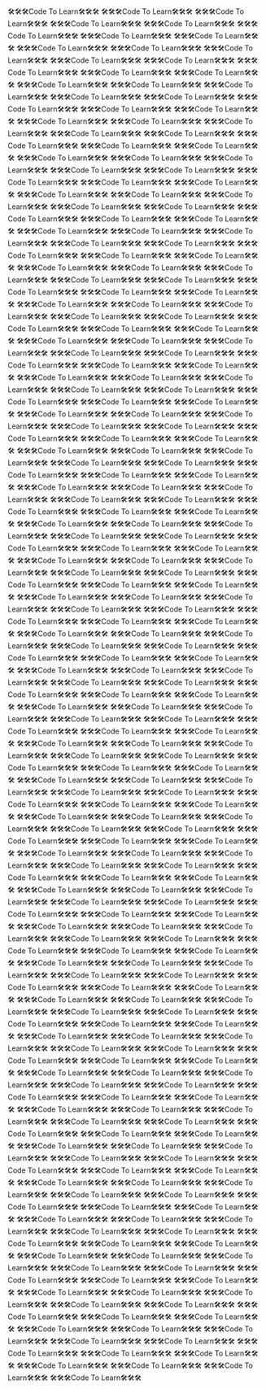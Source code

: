 🛠️🛠️🛠️Code To Learn🛠️🛠️🛠️ 🛠️🛠️🛠️Code To Learn🛠️🛠️🛠️ 🛠️🛠️🛠️Code To Learn🛠️🛠️🛠️ 
🛠️🛠️🛠️Code To Learn🛠️🛠️🛠️ 🛠️🛠️🛠️Code To Learn🛠️🛠️🛠️ 🛠️🛠️🛠️Code To Learn🛠️🛠️🛠️ 
🛠️🛠️🛠️Code To Learn🛠️🛠️🛠️ 🛠️🛠️🛠️Code To Learn🛠️🛠️🛠️ 🛠️🛠️🛠️Code To Learn🛠️🛠️🛠️ 
🛠️🛠️🛠️Code To Learn🛠️🛠️🛠️ 🛠️🛠️🛠️Code To Learn🛠️🛠️🛠️ 🛠️🛠️🛠️Code To Learn🛠️🛠️🛠️ 
🛠️🛠️🛠️Code To Learn🛠️🛠️🛠️ 🛠️🛠️🛠️Code To Learn🛠️🛠️🛠️ 🛠️🛠️🛠️Code To Learn🛠️🛠️🛠️ 
🛠️🛠️🛠️Code To Learn🛠️🛠️🛠️ 🛠️🛠️🛠️Code To Learn🛠️🛠️🛠️ 🛠️🛠️🛠️Code To Learn🛠️🛠️🛠️ 
🛠️🛠️🛠️Code To Learn🛠️🛠️🛠️ 🛠️🛠️🛠️Code To Learn🛠️🛠️🛠️ 🛠️🛠️🛠️Code To Learn🛠️🛠️🛠️ 
🛠️🛠️🛠️Code To Learn🛠️🛠️🛠️ 🛠️🛠️🛠️Code To Learn🛠️🛠️🛠️ 🛠️🛠️🛠️Code To Learn🛠️🛠️🛠️ 
🛠️🛠️🛠️Code To Learn🛠️🛠️🛠️ 🛠️🛠️🛠️Code To Learn🛠️🛠️🛠️ 🛠️🛠️🛠️Code To Learn🛠️🛠️🛠️ 
🛠️🛠️🛠️Code To Learn🛠️🛠️🛠️ 🛠️🛠️🛠️Code To Learn🛠️🛠️🛠️ 🛠️🛠️🛠️Code To Learn🛠️🛠️🛠️ 
🛠️🛠️🛠️Code To Learn🛠️🛠️🛠️ 🛠️🛠️🛠️Code To Learn🛠️🛠️🛠️ 🛠️🛠️🛠️Code To Learn🛠️🛠️🛠️ 
🛠️🛠️🛠️Code To Learn🛠️🛠️🛠️ 🛠️🛠️🛠️Code To Learn🛠️🛠️🛠️ 🛠️🛠️🛠️Code To Learn🛠️🛠️🛠️ 
🛠️🛠️🛠️Code To Learn🛠️🛠️🛠️ 🛠️🛠️🛠️Code To Learn🛠️🛠️🛠️ 🛠️🛠️🛠️Code To Learn🛠️🛠️🛠️ 
🛠️🛠️🛠️Code To Learn🛠️🛠️🛠️ 🛠️🛠️🛠️Code To Learn🛠️🛠️🛠️ 🛠️🛠️🛠️Code To Learn🛠️🛠️🛠️ 
🛠️🛠️🛠️Code To Learn🛠️🛠️🛠️ 🛠️🛠️🛠️Code To Learn🛠️🛠️🛠️ 🛠️🛠️🛠️Code To Learn🛠️🛠️🛠️ 
🛠️🛠️🛠️Code To Learn🛠️🛠️🛠️ 🛠️🛠️🛠️Code To Learn🛠️🛠️🛠️ 🛠️🛠️🛠️Code To Learn🛠️🛠️🛠️ 
🛠️🛠️🛠️Code To Learn🛠️🛠️🛠️ 🛠️🛠️🛠️Code To Learn🛠️🛠️🛠️ 🛠️🛠️🛠️Code To Learn🛠️🛠️🛠️ 
🛠️🛠️🛠️Code To Learn🛠️🛠️🛠️ 🛠️🛠️🛠️Code To Learn🛠️🛠️🛠️ 🛠️🛠️🛠️Code To Learn🛠️🛠️🛠️ 
🛠️🛠️🛠️Code To Learn🛠️🛠️🛠️ 🛠️🛠️🛠️Code To Learn🛠️🛠️🛠️ 🛠️🛠️🛠️Code To Learn🛠️🛠️🛠️ 
🛠️🛠️🛠️Code To Learn🛠️🛠️🛠️ 🛠️🛠️🛠️Code To Learn🛠️🛠️🛠️ 🛠️🛠️🛠️Code To Learn🛠️🛠️🛠️ 
🛠️🛠️🛠️Code To Learn🛠️🛠️🛠️ 🛠️🛠️🛠️Code To Learn🛠️🛠️🛠️ 🛠️🛠️🛠️Code To Learn🛠️🛠️🛠️ 
🛠️🛠️🛠️Code To Learn🛠️🛠️🛠️ 🛠️🛠️🛠️Code To Learn🛠️🛠️🛠️ 🛠️🛠️🛠️Code To Learn🛠️🛠️🛠️ 
🛠️🛠️🛠️Code To Learn🛠️🛠️🛠️ 🛠️🛠️🛠️Code To Learn🛠️🛠️🛠️ 🛠️🛠️🛠️Code To Learn🛠️🛠️🛠️ 
🛠️🛠️🛠️Code To Learn🛠️🛠️🛠️ 🛠️🛠️🛠️Code To Learn🛠️🛠️🛠️ 🛠️🛠️🛠️Code To Learn🛠️🛠️🛠️ 
🛠️🛠️🛠️Code To Learn🛠️🛠️🛠️ 🛠️🛠️🛠️Code To Learn🛠️🛠️🛠️ 🛠️🛠️🛠️Code To Learn🛠️🛠️🛠️ 
🛠️🛠️🛠️Code To Learn🛠️🛠️🛠️ 🛠️🛠️🛠️Code To Learn🛠️🛠️🛠️ 🛠️🛠️🛠️Code To Learn🛠️🛠️🛠️ 
🛠️🛠️🛠️Code To Learn🛠️🛠️🛠️ 🛠️🛠️🛠️Code To Learn🛠️🛠️🛠️ 🛠️🛠️🛠️Code To Learn🛠️🛠️🛠️ 
🛠️🛠️🛠️Code To Learn🛠️🛠️🛠️ 🛠️🛠️🛠️Code To Learn🛠️🛠️🛠️ 🛠️🛠️🛠️Code To Learn🛠️🛠️🛠️ 
🛠️🛠️🛠️Code To Learn🛠️🛠️🛠️ 🛠️🛠️🛠️Code To Learn🛠️🛠️🛠️ 🛠️🛠️🛠️Code To Learn🛠️🛠️🛠️ 
🛠️🛠️🛠️Code To Learn🛠️🛠️🛠️ 🛠️🛠️🛠️Code To Learn🛠️🛠️🛠️ 🛠️🛠️🛠️Code To Learn🛠️🛠️🛠️ 
🛠️🛠️🛠️Code To Learn🛠️🛠️🛠️ 🛠️🛠️🛠️Code To Learn🛠️🛠️🛠️ 🛠️🛠️🛠️Code To Learn🛠️🛠️🛠️ 
🛠️🛠️🛠️Code To Learn🛠️🛠️🛠️ 🛠️🛠️🛠️Code To Learn🛠️🛠️🛠️ 🛠️🛠️🛠️Code To Learn🛠️🛠️🛠️ 
🛠️🛠️🛠️Code To Learn🛠️🛠️🛠️ 🛠️🛠️🛠️Code To Learn🛠️🛠️🛠️ 🛠️🛠️🛠️Code To Learn🛠️🛠️🛠️ 
🛠️🛠️🛠️Code To Learn🛠️🛠️🛠️ 🛠️🛠️🛠️Code To Learn🛠️🛠️🛠️ 🛠️🛠️🛠️Code To Learn🛠️🛠️🛠️ 
🛠️🛠️🛠️Code To Learn🛠️🛠️🛠️ 🛠️🛠️🛠️Code To Learn🛠️🛠️🛠️ 🛠️🛠️🛠️Code To Learn🛠️🛠️🛠️ 
🛠️🛠️🛠️Code To Learn🛠️🛠️🛠️ 🛠️🛠️🛠️Code To Learn🛠️🛠️🛠️ 🛠️🛠️🛠️Code To Learn🛠️🛠️🛠️ 
🛠️🛠️🛠️Code To Learn🛠️🛠️🛠️ 🛠️🛠️🛠️Code To Learn🛠️🛠️🛠️ 🛠️🛠️🛠️Code To Learn🛠️🛠️🛠️ 
🛠️🛠️🛠️Code To Learn🛠️🛠️🛠️ 🛠️🛠️🛠️Code To Learn🛠️🛠️🛠️ 🛠️🛠️🛠️Code To Learn🛠️🛠️🛠️ 
🛠️🛠️🛠️Code To Learn🛠️🛠️🛠️ 🛠️🛠️🛠️Code To Learn🛠️🛠️🛠️ 🛠️🛠️🛠️Code To Learn🛠️🛠️🛠️ 
🛠️🛠️🛠️Code To Learn🛠️🛠️🛠️ 🛠️🛠️🛠️Code To Learn🛠️🛠️🛠️ 🛠️🛠️🛠️Code To Learn🛠️🛠️🛠️ 
🛠️🛠️🛠️Code To Learn🛠️🛠️🛠️ 🛠️🛠️🛠️Code To Learn🛠️🛠️🛠️ 🛠️🛠️🛠️Code To Learn🛠️🛠️🛠️ 
🛠️🛠️🛠️Code To Learn🛠️🛠️🛠️ 🛠️🛠️🛠️Code To Learn🛠️🛠️🛠️ 🛠️🛠️🛠️Code To Learn🛠️🛠️🛠️ 
🛠️🛠️🛠️Code To Learn🛠️🛠️🛠️ 🛠️🛠️🛠️Code To Learn🛠️🛠️🛠️ 🛠️🛠️🛠️Code To Learn🛠️🛠️🛠️ 
🛠️🛠️🛠️Code To Learn🛠️🛠️🛠️ 🛠️🛠️🛠️Code To Learn🛠️🛠️🛠️ 🛠️🛠️🛠️Code To Learn🛠️🛠️🛠️ 
🛠️🛠️🛠️Code To Learn🛠️🛠️🛠️ 🛠️🛠️🛠️Code To Learn🛠️🛠️🛠️ 🛠️🛠️🛠️Code To Learn🛠️🛠️🛠️ 
🛠️🛠️🛠️Code To Learn🛠️🛠️🛠️ 🛠️🛠️🛠️Code To Learn🛠️🛠️🛠️ 🛠️🛠️🛠️Code To Learn🛠️🛠️🛠️ 
🛠️🛠️🛠️Code To Learn🛠️🛠️🛠️ 🛠️🛠️🛠️Code To Learn🛠️🛠️🛠️ 🛠️🛠️🛠️Code To Learn🛠️🛠️🛠️ 
🛠️🛠️🛠️Code To Learn🛠️🛠️🛠️ 🛠️🛠️🛠️Code To Learn🛠️🛠️🛠️ 🛠️🛠️🛠️Code To Learn🛠️🛠️🛠️ 
🛠️🛠️🛠️Code To Learn🛠️🛠️🛠️ 🛠️🛠️🛠️Code To Learn🛠️🛠️🛠️ 🛠️🛠️🛠️Code To Learn🛠️🛠️🛠️ 
🛠️🛠️🛠️Code To Learn🛠️🛠️🛠️ 🛠️🛠️🛠️Code To Learn🛠️🛠️🛠️ 🛠️🛠️🛠️Code To Learn🛠️🛠️🛠️ 
🛠️🛠️🛠️Code To Learn🛠️🛠️🛠️ 🛠️🛠️🛠️Code To Learn🛠️🛠️🛠️ 🛠️🛠️🛠️Code To Learn🛠️🛠️🛠️ 
🛠️🛠️🛠️Code To Learn🛠️🛠️🛠️ 🛠️🛠️🛠️Code To Learn🛠️🛠️🛠️ 🛠️🛠️🛠️Code To Learn🛠️🛠️🛠️ 
🛠️🛠️🛠️Code To Learn🛠️🛠️🛠️ 🛠️🛠️🛠️Code To Learn🛠️🛠️🛠️ 🛠️🛠️🛠️Code To Learn🛠️🛠️🛠️ 
🛠️🛠️🛠️Code To Learn🛠️🛠️🛠️ 🛠️🛠️🛠️Code To Learn🛠️🛠️🛠️ 🛠️🛠️🛠️Code To Learn🛠️🛠️🛠️ 
🛠️🛠️🛠️Code To Learn🛠️🛠️🛠️ 🛠️🛠️🛠️Code To Learn🛠️🛠️🛠️ 🛠️🛠️🛠️Code To Learn🛠️🛠️🛠️ 
🛠️🛠️🛠️Code To Learn🛠️🛠️🛠️ 🛠️🛠️🛠️Code To Learn🛠️🛠️🛠️ 🛠️🛠️🛠️Code To Learn🛠️🛠️🛠️ 
🛠️🛠️🛠️Code To Learn🛠️🛠️🛠️ 🛠️🛠️🛠️Code To Learn🛠️🛠️🛠️ 🛠️🛠️🛠️Code To Learn🛠️🛠️🛠️ 
🛠️🛠️🛠️Code To Learn🛠️🛠️🛠️ 🛠️🛠️🛠️Code To Learn🛠️🛠️🛠️ 🛠️🛠️🛠️Code To Learn🛠️🛠️🛠️ 
🛠️🛠️🛠️Code To Learn🛠️🛠️🛠️ 🛠️🛠️🛠️Code To Learn🛠️🛠️🛠️ 🛠️🛠️🛠️Code To Learn🛠️🛠️🛠️ 
🛠️🛠️🛠️Code To Learn🛠️🛠️🛠️ 🛠️🛠️🛠️Code To Learn🛠️🛠️🛠️ 🛠️🛠️🛠️Code To Learn🛠️🛠️🛠️ 
🛠️🛠️🛠️Code To Learn🛠️🛠️🛠️ 🛠️🛠️🛠️Code To Learn🛠️🛠️🛠️ 🛠️🛠️🛠️Code To Learn🛠️🛠️🛠️ 
🛠️🛠️🛠️Code To Learn🛠️🛠️🛠️ 🛠️🛠️🛠️Code To Learn🛠️🛠️🛠️ 🛠️🛠️🛠️Code To Learn🛠️🛠️🛠️ 
🛠️🛠️🛠️Code To Learn🛠️🛠️🛠️ 🛠️🛠️🛠️Code To Learn🛠️🛠️🛠️ 🛠️🛠️🛠️Code To Learn🛠️🛠️🛠️ 
🛠️🛠️🛠️Code To Learn🛠️🛠️🛠️ 🛠️🛠️🛠️Code To Learn🛠️🛠️🛠️ 🛠️🛠️🛠️Code To Learn🛠️🛠️🛠️ 
🛠️🛠️🛠️Code To Learn🛠️🛠️🛠️ 🛠️🛠️🛠️Code To Learn🛠️🛠️🛠️ 🛠️🛠️🛠️Code To Learn🛠️🛠️🛠️ 
🛠️🛠️🛠️Code To Learn🛠️🛠️🛠️ 🛠️🛠️🛠️Code To Learn🛠️🛠️🛠️ 🛠️🛠️🛠️Code To Learn🛠️🛠️🛠️ 
🛠️🛠️🛠️Code To Learn🛠️🛠️🛠️ 🛠️🛠️🛠️Code To Learn🛠️🛠️🛠️ 🛠️🛠️🛠️Code To Learn🛠️🛠️🛠️ 
🛠️🛠️🛠️Code To Learn🛠️🛠️🛠️ 🛠️🛠️🛠️Code To Learn🛠️🛠️🛠️ 🛠️🛠️🛠️Code To Learn🛠️🛠️🛠️ 
🛠️🛠️🛠️Code To Learn🛠️🛠️🛠️ 🛠️🛠️🛠️Code To Learn🛠️🛠️🛠️ 🛠️🛠️🛠️Code To Learn🛠️🛠️🛠️ 
🛠️🛠️🛠️Code To Learn🛠️🛠️🛠️ 🛠️🛠️🛠️Code To Learn🛠️🛠️🛠️ 🛠️🛠️🛠️Code To Learn🛠️🛠️🛠️ 
🛠️🛠️🛠️Code To Learn🛠️🛠️🛠️ 🛠️🛠️🛠️Code To Learn🛠️🛠️🛠️ 🛠️🛠️🛠️Code To Learn🛠️🛠️🛠️ 
🛠️🛠️🛠️Code To Learn🛠️🛠️🛠️ 🛠️🛠️🛠️Code To Learn🛠️🛠️🛠️ 🛠️🛠️🛠️Code To Learn🛠️🛠️🛠️ 
🛠️🛠️🛠️Code To Learn🛠️🛠️🛠️ 🛠️🛠️🛠️Code To Learn🛠️🛠️🛠️ 🛠️🛠️🛠️Code To Learn🛠️🛠️🛠️ 
🛠️🛠️🛠️Code To Learn🛠️🛠️🛠️ 🛠️🛠️🛠️Code To Learn🛠️🛠️🛠️ 🛠️🛠️🛠️Code To Learn🛠️🛠️🛠️ 
🛠️🛠️🛠️Code To Learn🛠️🛠️🛠️ 🛠️🛠️🛠️Code To Learn🛠️🛠️🛠️ 🛠️🛠️🛠️Code To Learn🛠️🛠️🛠️ 
🛠️🛠️🛠️Code To Learn🛠️🛠️🛠️ 🛠️🛠️🛠️Code To Learn🛠️🛠️🛠️ 🛠️🛠️🛠️Code To Learn🛠️🛠️🛠️ 
🛠️🛠️🛠️Code To Learn🛠️🛠️🛠️ 🛠️🛠️🛠️Code To Learn🛠️🛠️🛠️ 🛠️🛠️🛠️Code To Learn🛠️🛠️🛠️ 
🛠️🛠️🛠️Code To Learn🛠️🛠️🛠️ 🛠️🛠️🛠️Code To Learn🛠️🛠️🛠️ 🛠️🛠️🛠️Code To Learn🛠️🛠️🛠️ 
🛠️🛠️🛠️Code To Learn🛠️🛠️🛠️ 🛠️🛠️🛠️Code To Learn🛠️🛠️🛠️ 🛠️🛠️🛠️Code To Learn🛠️🛠️🛠️ 
🛠️🛠️🛠️Code To Learn🛠️🛠️🛠️ 🛠️🛠️🛠️Code To Learn🛠️🛠️🛠️ 🛠️🛠️🛠️Code To Learn🛠️🛠️🛠️ 
🛠️🛠️🛠️Code To Learn🛠️🛠️🛠️ 🛠️🛠️🛠️Code To Learn🛠️🛠️🛠️ 🛠️🛠️🛠️Code To Learn🛠️🛠️🛠️ 
🛠️🛠️🛠️Code To Learn🛠️🛠️🛠️ 🛠️🛠️🛠️Code To Learn🛠️🛠️🛠️ 🛠️🛠️🛠️Code To Learn🛠️🛠️🛠️ 
🛠️🛠️🛠️Code To Learn🛠️🛠️🛠️ 🛠️🛠️🛠️Code To Learn🛠️🛠️🛠️ 🛠️🛠️🛠️Code To Learn🛠️🛠️🛠️ 
🛠️🛠️🛠️Code To Learn🛠️🛠️🛠️ 🛠️🛠️🛠️Code To Learn🛠️🛠️🛠️ 🛠️🛠️🛠️Code To Learn🛠️🛠️🛠️ 
🛠️🛠️🛠️Code To Learn🛠️🛠️🛠️ 🛠️🛠️🛠️Code To Learn🛠️🛠️🛠️ 🛠️🛠️🛠️Code To Learn🛠️🛠️🛠️ 
🛠️🛠️🛠️Code To Learn🛠️🛠️🛠️ 🛠️🛠️🛠️Code To Learn🛠️🛠️🛠️ 🛠️🛠️🛠️Code To Learn🛠️🛠️🛠️ 
🛠️🛠️🛠️Code To Learn🛠️🛠️🛠️ 🛠️🛠️🛠️Code To Learn🛠️🛠️🛠️ 🛠️🛠️🛠️Code To Learn🛠️🛠️🛠️ 
🛠️🛠️🛠️Code To Learn🛠️🛠️🛠️ 🛠️🛠️🛠️Code To Learn🛠️🛠️🛠️ 🛠️🛠️🛠️Code To Learn🛠️🛠️🛠️ 
🛠️🛠️🛠️Code To Learn🛠️🛠️🛠️ 🛠️🛠️🛠️Code To Learn🛠️🛠️🛠️ 🛠️🛠️🛠️Code To Learn🛠️🛠️🛠️ 
🛠️🛠️🛠️Code To Learn🛠️🛠️🛠️ 🛠️🛠️🛠️Code To Learn🛠️🛠️🛠️ 🛠️🛠️🛠️Code To Learn🛠️🛠️🛠️ 
🛠️🛠️🛠️Code To Learn🛠️🛠️🛠️ 🛠️🛠️🛠️Code To Learn🛠️🛠️🛠️ 🛠️🛠️🛠️Code To Learn🛠️🛠️🛠️ 
🛠️🛠️🛠️Code To Learn🛠️🛠️🛠️ 🛠️🛠️🛠️Code To Learn🛠️🛠️🛠️ 🛠️🛠️🛠️Code To Learn🛠️🛠️🛠️ 
🛠️🛠️🛠️Code To Learn🛠️🛠️🛠️ 🛠️🛠️🛠️Code To Learn🛠️🛠️🛠️ 🛠️🛠️🛠️Code To Learn🛠️🛠️🛠️ 
🛠️🛠️🛠️Code To Learn🛠️🛠️🛠️ 🛠️🛠️🛠️Code To Learn🛠️🛠️🛠️ 🛠️🛠️🛠️Code To Learn🛠️🛠️🛠️ 
🛠️🛠️🛠️Code To Learn🛠️🛠️🛠️ 🛠️🛠️🛠️Code To Learn🛠️🛠️🛠️ 🛠️🛠️🛠️Code To Learn🛠️🛠️🛠️ 
🛠️🛠️🛠️Code To Learn🛠️🛠️🛠️ 🛠️🛠️🛠️Code To Learn🛠️🛠️🛠️ 🛠️🛠️🛠️Code To Learn🛠️🛠️🛠️ 
🛠️🛠️🛠️Code To Learn🛠️🛠️🛠️ 🛠️🛠️🛠️Code To Learn🛠️🛠️🛠️ 🛠️🛠️🛠️Code To Learn🛠️🛠️🛠️ 
🛠️🛠️🛠️Code To Learn🛠️🛠️🛠️ 🛠️🛠️🛠️Code To Learn🛠️🛠️🛠️ 🛠️🛠️🛠️Code To Learn🛠️🛠️🛠️ 
🛠️🛠️🛠️Code To Learn🛠️🛠️🛠️ 🛠️🛠️🛠️Code To Learn🛠️🛠️🛠️ 🛠️🛠️🛠️Code To Learn🛠️🛠️🛠️ 
🛠️🛠️🛠️Code To Learn🛠️🛠️🛠️ 🛠️🛠️🛠️Code To Learn🛠️🛠️🛠️ 🛠️🛠️🛠️Code To Learn🛠️🛠️🛠️ 
